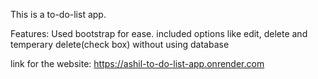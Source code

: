 This is a to-do-list app.

Features:
Used bootstrap for ease.
included options like edit, delete and temperary delete(check box) without using database

link for the website:
https://ashil-to-do-list-app.onrender.com
